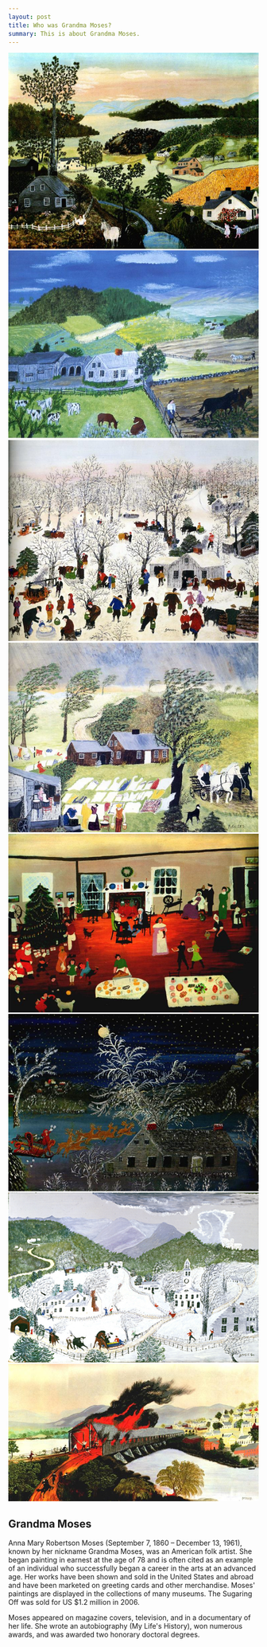 ```yaml
---
layout: post
title: Who was Grandma Moses?
summary: This is about Grandma Moses.
---
```


<div class="container-fluid">
  <div id="carouselExampleSlidesOnly" class="carousel slide" data-ride="carousel">
    <div class="carousel-inner">
      <div class="carousel-item active">
        <img class="d-block w-100" src="../img/a-beautiful-world-1948.jpg" alt="A Beautiful World, 1948">
      </div>
      <div class="carousel-item">
        <img class="d-block w-100" src="../img/plow-boy-1950.jpg" alt="Plow Boy, 1950">
      </div>
      <div class="carousel-item">
        <img class="d-block w-100" src="../img/sugaring-off-1955.jpg" alt="Sugaring Off, 1955">
      </div>
      <div class="carousel-item">
        <img class="d-block w-100" src="../img/taking-in-the-laundry-1951.jpg" alt="Taking in the Laundry, 1951">
      </div>
      <div class="carousel-item">
        <img class="d-block w-100" src="../img/christmas-at-home.jpg" alt="Christmas at Home">
      </div>
      <div class="carousel-item">
        <img class="d-block w-100" src="../img/so-long-till-next-year-1960.jpg" alt="So Long Till Next Year, 1960">
      </div>
      <div class="carousel-item">
        <img class="d-block w-100" src="../img/a-blizzard-1956.jpg" alt="A Blizzard, 1956">
      </div>
      <div class="carousel-item">
        <img class="d-block w-100" src="../img/the-burning-of-troy-in-1862-1943.jpg" alt="The Burning of Troy in 1862, 1943">
      </div>
    </div>
  </div>
</div>

## Grandma Moses
<p class="text-justify">Anna Mary Robertson Moses (September 7, 1860 – December 13, 1961), known by her nickname Grandma Moses, was an American folk artist. She began painting in earnest at the age of 78 and is often cited as an example of an individual who successfully began a career in the arts at an advanced age. Her works have been shown and sold in the United States and abroad and have been marketed on greeting cards and other merchandise. Moses' paintings are displayed in the collections of many museums. The Sugaring Off was sold for US $1.2 million in 2006.</p>

<p class="text-justify">Moses appeared on magazine covers, television, and in a documentary of her life. She wrote an autobiography (My Life's History), won numerous awards, and was awarded two honorary doctoral degrees.</p>